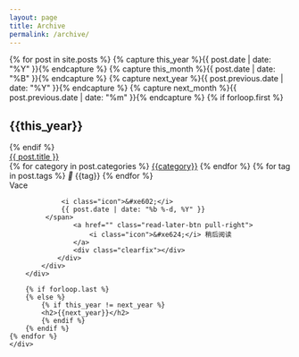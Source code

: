 ```yaml
---
layout: page
title: Archive
permalink: /archive/
---
```


<div class="archive">
    <div class="list_article">
    {% for post in site.posts  %}
        {% capture this_year %}{{ post.date | date: "%Y" }}{% endcapture %}
        {% capture this_month %}{{ post.date | date: "%B" }}{% endcapture %}
        {% capture next_year %}{{ post.previous.date | date: "%Y" }}{% endcapture %}
        {% capture next_month %}{{ post.previous.date | date: "%m" }}{% endcapture %}
        {% if forloop.first %}
            <h2>{{this_year}}</h2>
        {% endif %}
        <div class="single_fake">
            <div class="single">
                <div class="article_title abs-title">
                    <a href="{{ post.url | prepend: site.baseurl }}" class="article-list-title" title="{{ post.title }}">{{ post.title }}</a>
                </div>
                <div class="tip category-tips">
                    <div class="meta-tip">
                        {% for category in post.categories %}
                        <a href="#"> <span class="badge">{{category}}</span></a>
                        {% endfor %} 
                        {% for tag in post.tags %}
                        <span class="label label-success"><i class="icon">&#xe610;</i> {{tag}}</span> 
                        {% endfor %}
                    </div>
                </div>
            </div>
            <div class="tip">
                <div class="meta-tip">
                    <span class="cut cut28">
                <i class="author-head"></i>
                Vace
             </span>
            <span>
                 
                 <i class="icon">&#xe602;</i>
                 {{ post.date | date: "%b %-d, %Y" }}
             </span>
                    <a href="" class="read-later-btn pull-right">
                        <i class="icon">&#xe624;</i> 稍后阅读
                    </a>
                    <div class="clearfix"></div>
                </div>
            </div>
        </div>

        {% if forloop.last %}
        {% else %}
            {% if this_year != next_year %}
            <h2>{{next_year}}</h2>
            {% endif %}
        {% endif %}
    {% endfor %}
    </div>
</div>